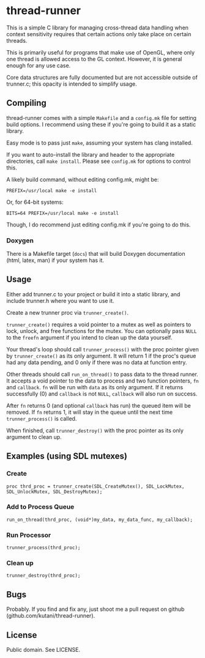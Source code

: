 thread-runner
=============

This is a simple C library for managing cross-thread data
handling when context sensitivity requires that certain actions
only take place on certain threads.

This is primarily useful for programs that make use of OpenGL,
where only one thread is allowed access to the GL context. However,
it is general enough for any use case.

Core data structures are fully documented but are not accessible
outside of trunner.c; this opacity is intended to simplify usage.


## Compiling

thread-runner comes with a simple `Makefile` and a `config.mk` file
for setting build options. I recommend using these if you're going
to build it as a static library.

Easy mode is to pass just `make`, assuming your system has clang
installed.

If you want to auto-install the library and header to the appropriate
directories, call `make install`.  Please see `config.mk` for options
to control this.

A likely build command, without editing config.mk, might be:

`PREFIX=/usr/local make -e install`

Or, for 64-bit systems:

`BITS=64 PREFIX=/usr/local make -e install`

Though, I do recommend just editing config.mk if you're going to
do this.


### Doxygen

There is a Makefile target (`docs`) that will build Doxygen
documentation (html, latex, man) if your system has it.


## Usage

Either add trunner.c to your project or build it into a static
library, and include trunner.h where you want to use it.

Create a new trunner proc via `trunner_create()`.

`trunner_create()` requires a void pointer to a mutex as well as
pointers to lock, unlock, and free functions for the mutex. You
can optionally pass `NULL` to the `freefn` argument if you intend
to clean up the data yourself.

Your thread's loop should call `trunner_process()` with the proc
pointer given by `trunner_create()` as its only argument.  It will
return 1 if the proc's queue had any data pending, and 0 only if
there was no data at function entry.

Other threads should call `run_on_thread()` to pass data to the
thread runner.  It accepts a void pointer to the data to process
and two function pointers, `fn` and `callback`.  `fn` will be run
with `data` as its only argument. If it returns successfully (0) and
`callback` is not `NULL`, `callback` will also run on success.

After `fn` returns 0 (and optional `callback` has run) the queued
item will be removed.  If `fn` returns 1, it will stay in the queue
until the next time `trunner_process()` is called.

When finished, call `trunner_destroy()` with the proc pointer as its
only argument to clean up.


## Examples (using SDL mutexes)

### Create

`proc thrd_proc = trunner_create(SDL_CreateMutex(), SDL_LockMutex, SDL_UnlockMutex, SDL_DestroyMutex);`

### Add to Process Queue

`run_on_thread(thrd_proc, (void*)my_data, my_data_func, my_callback);`

### Run Processor

`trunner_process(thrd_proc);`

### Clean up

`trunner_destroy(thrd_proc);`


## Bugs

Probably. If you find and fix any, just shoot me a pull request
on github (github.com/kutani/thread-runner).


## License

Public domain. See LICENSE.